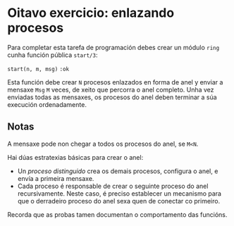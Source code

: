 # Oitavo exercicio: enlazando procesos

Para completar esta tarefa de programación debes crear un módulo
`ring` cunha función pública `start/3`:

```start(n, m, msg)```
```:ok```

Esta función debe crear `N` procesos enlazados en forma de anel y
enviar a mensaxe `Msg` `M` veces, de xeito que percorra o anel
completo. Unha vez enviadas todas as mensaxes, os procesos do anel
deben terminar a súa execución ordenadamente.

## Notas

A mensaxe pode non chegar a todos os procesos do anel, se `M<N`.

Hai dúas estratexias básicas para crear o anel:

+ Un _proceso distinguido_ crea os demais procesos, configura o anel,
e envía a primeira mensaxe.
+ Cada proceso é responsable de crear o seguinte proceso do anel
recursivamente. Neste caso, é preciso establecer un mecanismo para que
o derradeiro proceso do anel sexa quen de conectar co primeiro.

Recorda que as probas tamen documentan o comportamento das funcións.
